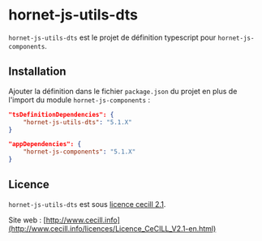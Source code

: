 # hornet-js-utils-dts

`hornet-js-utils-dts` est le projet de définition typescript pour `hornet-js-components`.


## Installation

Ajouter la définition dans le fichier `package.json` du projet en plus de l'import du module `hornet-js-components` :

```json
"tsDefinitionDependencies": {
    "hornet-js-utils-dts": "5.1.X"
}

"appDependencies": {
    "hornet-js-components": "5.1.X"
}
```

## Licence

`hornet-js-utils-dts` est sous [licence cecill 2.1](./LICENSE.md).

Site web : [http://www.cecill.info](http://www.cecill.info/licences/Licence_CeCILL_V2.1-en.html)